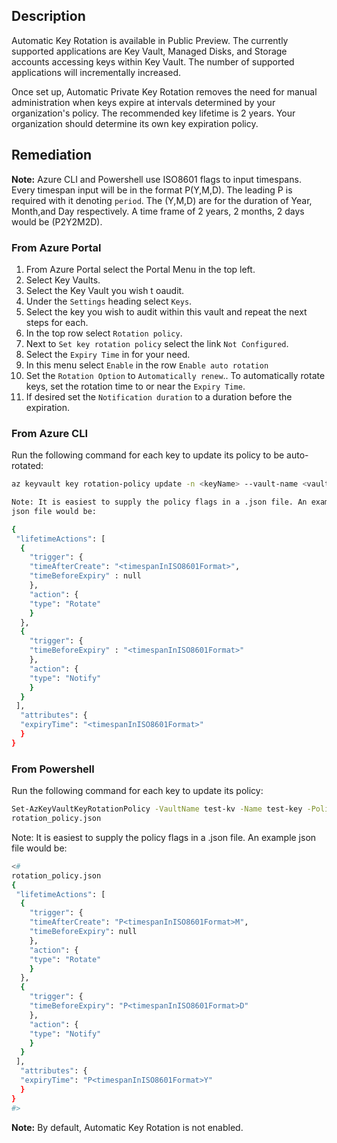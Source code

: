 ## Description

Automatic Key Rotation is available in Public Preview. The currently supported applications are Key Vault, Managed Disks, and Storage accounts accessing keys within Key Vault. The number of supported applications will incrementally increased.

Once set up, Automatic Private Key Rotation removes the need for manual administration when keys expire at intervals determined by your organization's policy. The recommended key lifetime is 2 years. Your organization should determine its own key expiration policy.

## Remediation

**Note:** Azure CLI and Powershell use ISO8601 flags to input timespans. Every timespan input will be in the format P<timespanInISO8601Format>(Y,M,D). The leading P is required with it denoting `period`. The (Y,M,D) are for the duration of Year, Month,and Day respectively. A time frame of 2 years, 2 months, 2 days would be (P2Y2M2D).

### From Azure Portal
  1. From Azure Portal select the Portal Menu in the top left.
  2. Select Key Vaults.
  3. Select the Key Vault you wish t oaudit.
  4. Under the `Settings` heading select `Keys`.
  5. Select the key you wish to audit within this vault and repeat the next steps for each.
  6. In the top row select `Rotation policy`.
  7. Next to `Set key rotation policy` select the link `Not Configured`.
  8. Select the `Expiry Time` in for your need.
  9. In this menu select `Enable` in the row `Enable auto rotation`
  10. Set the `Rotation Option` to `Automatically renew`.. To automatically rotate keys,
  set the rotation time to or near the `Expiry Time`.
  11. If desired set the `Notification duration` to a duration before the expiration.

### From Azure CLI

Run the following command for each key to update its policy to be auto-rotated:

```bash
az keyvault key rotation-policy update -n <keyName> --vault-name <vaultName> --value <path/to/policy.json>

Note: It is easiest to supply the policy flags in a .json file. An example
json file would be:

{
 "lifetimeActions": [
  {
    "trigger": {
    "timeAfterCreate": "<timespanInISO8601Format>",
    "timeBeforeExpiry" : null
    },
    "action": {
    "type": "Rotate"
    }
  },
  {
    "trigger": {
    "timeBeforeExpiry" : "<timespanInISO8601Format>"
    },
    "action": {
    "type": "Notify"
    }
  }
 ],
  "attributes": {
  "expiryTime": "<timespanInISO8601Format>"
  }
}
```

### From Powershell

Run the following command for each key to update its policy:

```bash
Set-AzKeyVaultKeyRotationPolicy -VaultName test-kv -Name test-key -PolicyPath
rotation_policy.json
```

Note: It is easiest to supply the policy flags in a .json file. An example json file would be:

```bash
<#
rotation_policy.json
{
 "lifetimeActions": [
  {
    "trigger": {
    "timeAfterCreate": "P<timespanInISO8601Format>M",
    "timeBeforeExpiry": null
    },
    "action": {
    "type": "Rotate"
    }
  },
  {
    "trigger": {
    "timeBeforeExpiry": "P<timespanInISO8601Format>D"
    },
    "action": {
    "type": "Notify"
    }
  }
 ],
  "attributes": {
  "expiryTime": "P<timespanInISO8601Format>Y"
  }
}
#>
```

**Note:** By default, Automatic Key Rotation is not enabled.
